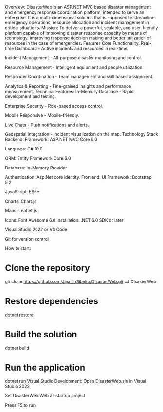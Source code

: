 Overview: 
DisasterWeb is an ASP.NET MVC based disaster management and emergency response coordination platform, intended to serve an enterprise. It is a multi-dimensional solution that is supposed to streamline emergency operations, resource allocation and incident management in critical situations.
Mission: 
To deliver a powerful, scalable, and user-friendly platform capable of improving disaster response capacity by means of technology, improving response decision making and better utilization of resources in the case of emergencies.
Features
Core Functionality: 
 Real-time Dashboard - Active incidents and resources in real-time.

 Incident Management - All-purpose disaster monitoring and control.

 Resource Management - Intelligent equipment and people utilization.

 Responder Coordination - Team management and skill based assignment.

 Analytics & Reporting - Fine-grained insights and performance measurement.
 Technical Features: 
 In-Memory Database - Rapid development and testing.

 Enterprise Security - Role-based access control.

 Mobile Responsive - Mobile-friendly.

 Live Chats - Push notifications and alerts.

 Geospatial Integration - Incident visualization on the map.
 Technology Stack
 Backend: 
 Framework: ASP.NET MVC Core 6.0

Language: C# 10.0

ORM: Entity Framework Core 6.0

Database: In-Memory Provider

Authentication: Asp.Net core identity.
Frontend: 
UI Framework: Bootstrap 5.2

JavaScript: ES6+

Charts: Chart.js

Maps: Leaflet.js

Icons: Font Awesome 6.0
Installation:
.NET 6.0 SDK or later

Visual Studio 2022 or VS Code

Git for version control

How to start:
# Clone the repository
git clone https://github.com/JasminSibeko/DisasterWeb.git
cd DisasterWeb

# Restore dependencies
dotnet restore

# Build the solution
dotnet build

# Run the application
dotnet run
Visual Studio Development: 
Open DisasterWeb.sln in Visual Studio 2022

Set DisasterWeb.Web as startup project

Press F5 to run
